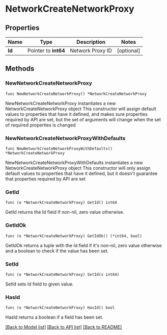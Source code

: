 # NetworkCreateNetworkProxy

## Properties

Name | Type | Description | Notes
------------ | ------------- | ------------- | -------------
**Id** | Pointer to **int64** | Network Proxy ID | [optional] 

## Methods

### NewNetworkCreateNetworkProxy

`func NewNetworkCreateNetworkProxy() *NetworkCreateNetworkProxy`

NewNetworkCreateNetworkProxy instantiates a new NetworkCreateNetworkProxy object
This constructor will assign default values to properties that have it defined,
and makes sure properties required by API are set, but the set of arguments
will change when the set of required properties is changed

### NewNetworkCreateNetworkProxyWithDefaults

`func NewNetworkCreateNetworkProxyWithDefaults() *NetworkCreateNetworkProxy`

NewNetworkCreateNetworkProxyWithDefaults instantiates a new NetworkCreateNetworkProxy object
This constructor will only assign default values to properties that have it defined,
but it doesn't guarantee that properties required by API are set

### GetId

`func (o *NetworkCreateNetworkProxy) GetId() int64`

GetId returns the Id field if non-nil, zero value otherwise.

### GetIdOk

`func (o *NetworkCreateNetworkProxy) GetIdOk() (*int64, bool)`

GetIdOk returns a tuple with the Id field if it's non-nil, zero value otherwise
and a boolean to check if the value has been set.

### SetId

`func (o *NetworkCreateNetworkProxy) SetId(v int64)`

SetId sets Id field to given value.

### HasId

`func (o *NetworkCreateNetworkProxy) HasId() bool`

HasId returns a boolean if a field has been set.


[[Back to Model list]](../README.md#documentation-for-models) [[Back to API list]](../README.md#documentation-for-api-endpoints) [[Back to README]](../README.md)


